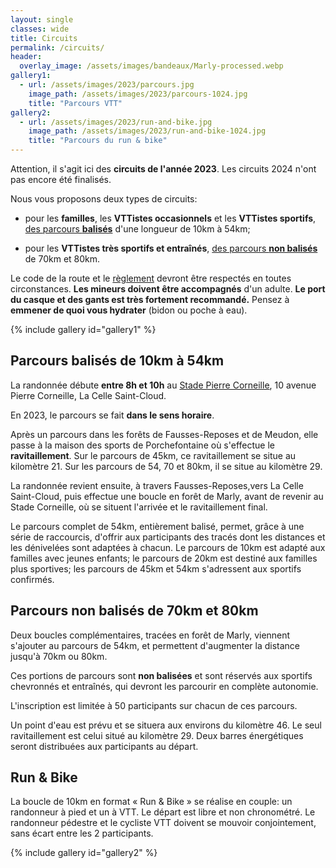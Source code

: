 ```yaml
---
layout: single
classes: wide
title: Circuits
permalink: /circuits/
header:
  overlay_image: /assets/images/bandeaux/Marly-processed.webp
gallery1:
  - url: /assets/images/2023/parcours.jpg
    image_path: /assets/images/2023/parcours-1024.jpg
    title: "Parcours VTT"
gallery2:
  - url: /assets/images/2023/run-and-bike.jpg
    image_path: /assets/images/2023/run-and-bike-1024.jpg
    title: "Parcours du run & bike"
---
```


Attention, il s'agit ici des **circuits de l'année 2023**.
Les circuits 2024 n'ont pas encore été finalisés.

Nous vous proposons deux types de circuits:

+ pour les **familles**,
  les **VTTistes occasionnels**
  et les **VTTistes sportifs**,
  [des parcours **balisés**](#parcours-balisés-de-10km-à-54km)
  d'une longueur de 10km à 54km;

+ pour les **VTTistes très sportifs et entraînés**,
  [des parcours **non balisés**](#parcours-non-balisés-de-70km-et-80km)
  de 70km et 80km.

Le code de la route et le [règlement](/reglement/)
devront être respectés en toutes circonstances.
**Les mineurs doivent être accompagnés** d'un adulte.
**Le port du casque et des gants est très fortement recommandé.**
Pensez à **emmener de quoi vous hydrater** (bidon ou poche à eau).

{% include gallery id="gallery1" %}

## Parcours balisés de 10km à 54km

La randonnée débute **entre 8h et 10h**
au [Stade Pierre Corneille](/situation/),
10 avenue Pierre Corneille,
La Celle Saint-Cloud.

En 2023, le parcours se fait **dans le sens horaire**.

Après un parcours dans les forêts de Fausses-Reposes et de Meudon, elle passe à
la maison des sports de Porchefontaine où s'effectue le **ravitaillement**.
Sur le parcours de 45km, ce ravitaillement se situe au kilomètre 21. Sur les
parcours de 54, 70 et 80km, il se situe au kilomètre 29.

La randonnée revient ensuite, à travers Fausses-Reposes,vers La Celle
Saint-Cloud, puis effectue une boucle en forêt de Marly, avant de revenir au
Stade Corneille, où se situent l'arrivée et le ravitaillement final.

Le parcours complet de 54km, entièrement balisé, permet, grâce à une série de
raccourcis, d'offrir aux participants des tracés dont les distances et les
dénivelées sont adaptées à chacun. Le parcours de 10km est adapté aux familles
avec jeunes enfants; le parcours de 20km est destiné aux familles plus
sportives; les parcours de 45km et 54km s'adressent aux sportifs confirmés.

## Parcours non balisés de 70km et 80km

Deux boucles complémentaires, tracées en forêt de Marly, viennent s'ajouter au
parcours de 54km, et permettent d'augmenter la distance jusqu'à 70km ou 80km.

Ces portions de parcours sont **non balisées** et sont réservés aux sportifs
chevronnés et entraînés, qui devront les parcourir en complète autonomie.

L'inscription est limitée à 50 participants sur chacun de ces parcours.

Un point d'eau est prévu et se situera aux environs du kilomètre 46. Le seul
ravitaillement est celui situé au kilomètre 29. Deux barres énergétiques
seront distribuées aux participants au départ.

## Run & Bike

La boucle de 10km en format « Run & Bike » se réalise en couple: un randonneur
à pied et un à VTT.
Le départ est libre et non chronométré.
Le randonneur pédestre et le cycliste VTT doivent se mouvoir conjointement,
sans écart entre les 2 participants.

{% include gallery id="gallery2" %}
